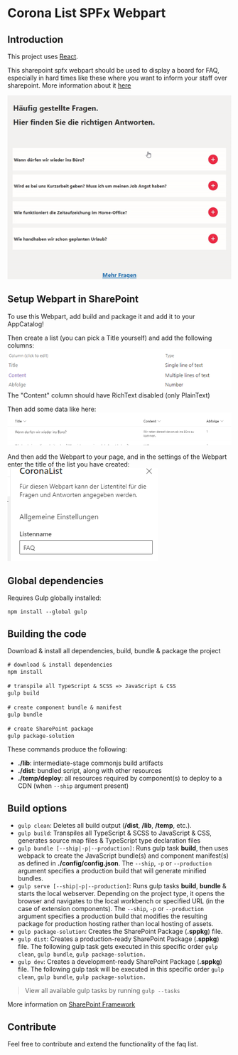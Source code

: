 Corona List SPFx Webpart
=======
## Introduction 
This project uses [React](https://reactjs.org).

This sharepoint spfx webpart should be used to display a board for FAQ, especially in hard times like these where you want to inform your staff over sharepoint.
More information about it [here](https://www.smarterbusiness.at/faq-informationsseite-zur-corona-krise-mittels-sharepoint-teams-erstellen)

![](readme.gif)

## Setup Webpart in SharePoint
To use this Webpart, add build and package it and add it to your AppCatalog!

Then create a list (you can pick a Title yourself) and add the following columns:
![](CoronaListColumns.png)
The "Content" column should have RichText disabled (only PlainText)

Then add some data like here:
![](CoronaListData.png)

And then add the Webpart to your page, and in the settings of the Webpart enter the title of the list you have created:
![](CoronaListSettings.png)

## Global dependencies

Requires Gulp globally installed:

```shell
npm install --global gulp
```

## Building the code

Download & install all dependencies, build, bundle & package the project

```shell
# download & install dependencies
npm install

# transpile all TypeScript & SCSS => JavaScript & CSS
gulp build

# create component bundle & manifest
gulp bundle

# create SharePoint package
gulp package-solution
```

These commands produce the following:

- **./lib**: intermediate-stage commonjs build artifacts
- **./dist**: bundled script, along with other resources
- **./temp/deploy**: all resources required by component(s) to deploy to a CDN (when `--ship` argument present)

## Build options

- `gulp clean`: Deletes all build output (**/dist**, **/lib**, **/temp**, etc.).
- `gulp build`: Transpiles all TypeScript & SCSS to JavaScript & CSS, generates source map files & TypeScript type declaration files
- `gulp bundle [--ship|-p|--production]`: Runs gulp task **build**, then uses webpack to create the JavaScript bundle(s) and component manifest(s) as defined in **./config/config.json**. The `--ship`, `-p` or `--production` argument specifies a production build that will generate minified bundles.
- `gulp serve [--ship|-p|--production]`: Runs gulp tasks **build**, **bundle** & starts the local webserver. Depending on the project type, it opens the browser and navigates to the local workbench or specified URL (in the case of extension components). The `--ship`, `-p` or `--production` argument specifies a production build that modifies the resulting package for production hosting rather than local hosting of assets.
- `gulp package-solution`: Creates the SharePoint Package (**.sppkg**) file.
- `gulp dist`: Creates a production-ready SharePoint Package (**.sppkg**) file. The following gulp task gets executed in this specific order `gulp clean`, `gulp bundle`, `gulp package-solution.`
- `gulp dev`: Creates a development-ready SharePoint Package (**.sppkg**) file. The following gulp task will be executed in this specific order `gulp clean`, `gulp bundle`, `gulp package-solution.`

> View all available gulp tasks by running `gulp --tasks`

More information on [SharePoint Framework](https://docs.microsoft.com/en-us/sharepoint/dev/spfx/sharepoint-framework-overview)

## Contribute
Feel free to contribute and extend the functionality of the faq list.
